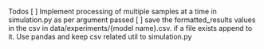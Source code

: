 Todos
[ ] Implement processing of multiple samples at a time in simulation.py as per argument passed
[ ] save the formatted_results values in the csv in data/experiments/{model name}.csv. if a file exists append to it. Use pandas and keep csv related util to simulation.py
